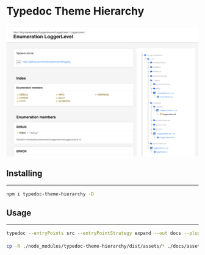 # Typedoc Theme Hierarchy

![plot](./.github/images/demo.jpg)

## Installing

---

```bash
npm i typedoc-theme-hierarchy -D
```

## Usage

---

```bash
typedoc --entryPoints src --entryPointStrategy expand --out docs --plugin ./node_modules/typedoc-theme-hierarchy/dist/index.js --theme hierarchy

cp -R ./node_modules/typedoc-theme-hierarchy/dist/assets/* ./docs/assets && cp -R ./node_modules/@fortawesome/fontawesome-free ./docs/assets/fontawesome
```
